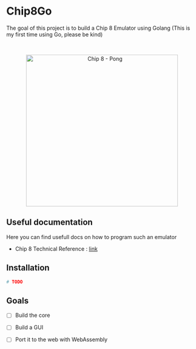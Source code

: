 # Chip8Go

The goal of this project is to build a Chip 8 Emulator using Golang (This is my first time using Go, please be kind)

<br/>
<p align="center">
  <img
    width="400"
    src="https://upload.wikimedia.org/wikipedia/commons/9/9e/PONG_CHIP8.png"
    alt="Chip 8 - Pong"
  />
</p>

## Useful documentation 

Here you can find usefull docs on how to program such an emulator

- Chip 8 Technical Reference : [link](http://devernay.free.fr/hacks/chip8/C8TECH10.HTM#memmap)

## Installation 

```bash
# TODO 
```

## Goals 
- [ ] Build the core
- [ ] Build a GUI
- [ ] Port it to the web with WebAssembly
 
